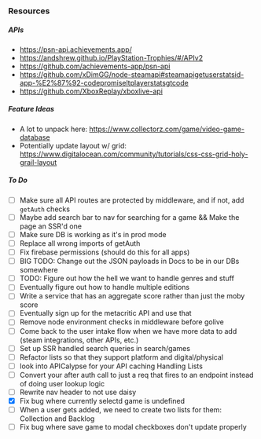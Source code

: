 ### Resources

##### APIs

- https://psn-api.achievements.app/
- https://andshrew.github.io/PlayStation-Trophies/#/APIv2
- https://github.com/achievements-app/psn-api
- https://github.com/xDimGG/node-steamapi#steamapigetuserstatsid-app-%E2%87%92-codepromiseltplayerstatsgtcode
- https://github.com/XboxReplay/xboxlive-api

##### Feature Ideas

- A lot to unpack here: https://www.collectorz.com/game/video-game-database
- Potentially update layout w/ grid: https://www.digitalocean.com/community/tutorials/css-css-grid-holy-grail-layout

##### To Do

- [ ] Make sure all API routes are protected by middleware, and if not, add `getAuth` checks
- [ ] Maybe add search bar to nav for searching for a game && Make the page an SSR'd one
- [ ] Make sure DB is working as it's in prod mode
- [ ] Replace all wrong imports of getAuth
- [ ] Fix firebase permissions (should do this for all apps)
- [ ] BIG TODO: Change out the JSON payloads in Docs to be in our DBs somewhere
- [ ] TODO: Figure out how the hell we want to handle genres and stuff
- [ ] Eventually figure out how to handle multiple editions
- [ ] Write a service that has an aggregate score rather than just the moby score
- [ ] Eventually sign up for the metacritic API and use that
- [ ] Remove node environment checks in middleware before golive
- [ ] Come back to the user intake flow when we have more data to add (steam integrations, other APIs, etc.)
- [ ] Set up SSR handled search queries in search/games
- [ ] Refactor lists so that they support platform and digital/physical
- [ ] look into APICalypse for your API caching Handling Lists
- [ ] Convert your after auth call to just a req that fires to an endpoint instead of doing user lookup logic
- [ ] Rewrite nav header to not use daisy
- [x] Fix bug where currently selectd game is undefined
- [ ] When a user gets added, we need to create two lists for them: Collection and Backlog
- [ ] Fix bug where save game to modal checkboxes don't update properly
